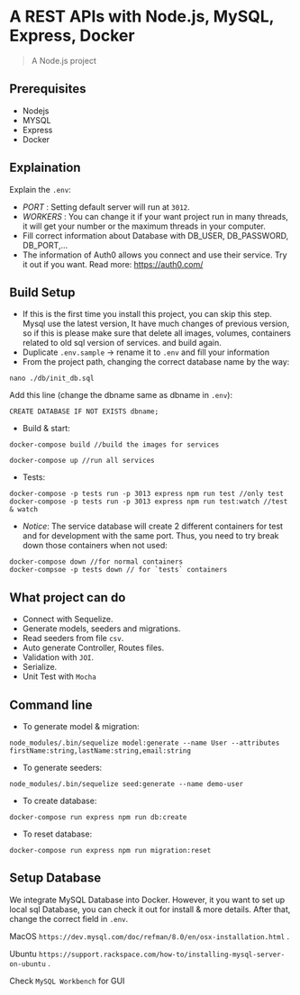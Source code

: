 # A REST APIs with Node.js, MySQL, Express, Docker

> A Node.js project

## Prerequisites
- Nodejs
- MYSQL
- Express
- Docker

## Explaination
Explain the `.env`:
- *PORT* : Setting default server will run at `3012`. 
- *WORKERS* : You can change it if your want project run in many threads, it will get your number or the maximum threads in your computer.
- Fill correct information about Database with DB_USER, DB_PASSWORD, DB_PORT,...
- The information of Auth0 allows you connect and use their service. Try it out if you want. Read more: https://auth0.com/

## Build Setup
- If this is the first time you install this project, you can skip this step. Mysql use the latest version, It have much changes of previous version, so if this is please make sure that delete all images, volumes, containers related to old sql version of services. and build again.
- Duplicate `.env.sample` -> rename it to `.env` and fill your information
- From the project path, changing the correct database name by the way:

```
nano ./db/init_db.sql
```
Add this line (change the dbname same as dbname in `.env`):
```
CREATE DATABASE IF NOT EXISTS dbname;
```

- Build & start:

```
docker-compose build //build the images for services

docker-compose up //run all services
```

- Tests:
```
docker-compose -p tests run -p 3013 express npm run test //only test 
docker-compose -p tests run -p 3013 express npm run test:watch //test & watch
```

- *Notice*: The service database will create 2 different containers for test and for development with the same port. Thus, you need to try break down those containers when not used:
```
docker-compose down //for normal containers
docker-compsoe -p tests down // for `tests` containers
```

## What project can do
- Connect with Sequelize.
- Generate models, seeders and migrations. 
- Read seeders from file `csv`.
- Auto generate Controller, Routes files.
- Validation with `JOI`.
- Serialize.
- Unit Test with `Mocha`

## Command line
- To generate model & migration:
```
node_modules/.bin/sequelize model:generate --name User --attributes firstName:string,lastName:string,email:string
```
- To generate seeders:
```
node_modules/.bin/sequelize seed:generate --name demo-user
```

- To create database: 
```
docker-compose run express npm run db:create
```

- To reset database: 
```
docker-compose run express npm run migration:reset
```

## Setup Database
We integrate MySQL Database into Docker. However, it you want to set up local sql Database, you can check it out for install & more details. After that, change the correct field in `.env`.

MacOS `https://dev.mysql.com/doc/refman/8.0/en/osx-installation.html` .

Ubuntu `https://support.rackspace.com/how-to/installing-mysql-server-on-ubuntu` .

Check `MySQL Workbench` for GUI